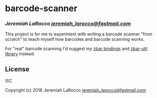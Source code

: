 # barcode-scanner
### _Jeremiah LaRocco <jeremiah_larocco@fastmail.com>_

This project is for me to experiment with writing a barcode scanner "from scratch"  to teach myself how barcodes and barcode scanning works.

For "real" barcode scanning I'd suggest my [zbar bindings](https://github.com/jl2/zbar/) and [zbar-util library](https://github.com/jl2/zbar-utils/) instead.



## License

ISC


Copyright (c) 2018 Jeremiah LaRocco <jeremiah_larocco@fastmail.com>


